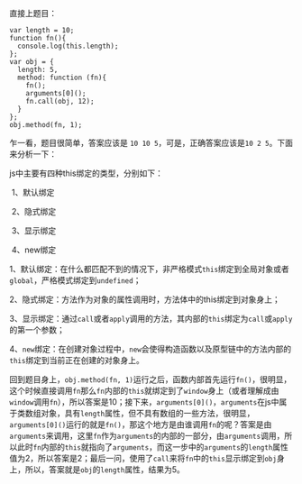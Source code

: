 直接上题目：

```
var length = 10;
function fn(){
  console.log(this.length);
};
var obj = {
  length: 5,
  method: function (fn){
    fn();
    arguments[0]();
    fn.call(obj, 12);
  }
};
obj.method(fn, 1);
```

乍一看，题目很简单，答案应该是 `10 10 5`，可是，正确答案应该是`10 2 5`。下面来分析一下：

js中主要有四种this绑定的类型，分别如下：

​	1、默认绑定

​	2、隐式绑定

​	3、显示绑定

​	4、new绑定

1、默认绑定：在什么都匹配不到的情况下，非严格模式`this`绑定到全局对象或者`global`，严格模式绑定到`undefined`；

2、隐式绑定：方法作为对象的属性调用时，方法体中的this绑定到对象身上；

3、显示绑定：通过`call`或者`apply`调用的方法，其内部的`this`绑定为`call`或`apply`的第一个参数；

4、`new`绑定：在创建对象过程中，`new`会使得构造函数以及原型链中的方法内部的`this`绑定到当前正在创建的对象身上。

回到题目身上，`obj.method(fn, 1)`运行之后，函数内部首先运行`fn()`，很明显，这个时候直接调用`fn`那么`fn`内部的`this`就绑定到了`window`身上（或者理解成由`window`调用`fn`），所以答案是10；接下来，`arguments[0]()`，`arguments`在js中属于类数组对象，具有`length`属性，但不具有数组的一些方法，很明显，`arguments[0]()`运行的就是`fn()`，那这个地方是由谁调用`fn`的呢？答案是由`arguments`来调用，这里`fn`作为`arguments`的内部的一部分，由`arguments`调用，所以此时`fn`内部的`this`就指向了`arguments`，而这一步中的`arguments`的`length`属性值为2，所以答案是2；最后一问，使用了`call`来将`fn`中的`this`显示绑定到`obj`身上，所以，答案就是`obj`的`length`属性，结果为5。